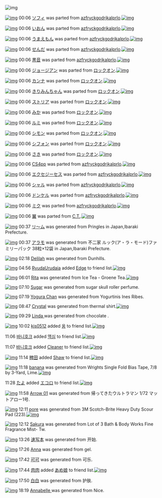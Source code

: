 ![img](http://gdrive-cdn.herokuapp.com/537b65a5bc09f0000721dda7/512px-barcode.png)

[![img](http://www.deviantsart.com/32inraa.png)](http://www.barcodekanojo.com/kanojo/300100/%E3%82%BD%E3%83%95%E3%82%A3) 00:06 [ソフィ](http://www.barcodekanojo.com/kanojo/300100/%E3%82%BD%E3%83%95%E3%82%A3) was parted from [azfryckgodrjkalprlo](http://www.barcodekanojo.com/kanojo/300100/%E3%82%BD%E3%83%95%E3%82%A3).[![img](http://www.deviantsart.com/23q3t7f.png)](http://www.barcodekanojo.com/user/252793/azfryckgodrjkalprlo) 

[![img](http://www.deviantsart.com/o6trqf.png)](http://www.barcodekanojo.com/kanojo/45237/%E3%81%84%E3%81%8A%E3%82%93) 00:06 [いおん](http://www.barcodekanojo.com/kanojo/45237/%E3%81%84%E3%81%8A%E3%82%93) was parted from [azfryckgodrjkalprlo](http://www.barcodekanojo.com/kanojo/45237/%E3%81%84%E3%81%8A%E3%82%93).[![img](http://www.deviantsart.com/23q3t7f.png)](http://www.barcodekanojo.com/user/252793/azfryckgodrjkalprlo) 

[![img](http://www.deviantsart.com/230l6n6.png)](http://www.barcodekanojo.com/kanojo/828473/%E3%81%86%E3%81%BE%E3%81%88%E3%82%82%E3%82%93) 00:06 [うまえもん](http://www.barcodekanojo.com/kanojo/828473/%E3%81%86%E3%81%BE%E3%81%88%E3%82%82%E3%82%93) was parted from [azfryckgodrjkalprlo](http://www.barcodekanojo.com/kanojo/828473/%E3%81%86%E3%81%BE%E3%81%88%E3%82%82%E3%82%93).[![img](http://www.deviantsart.com/23q3t7f.png)](http://www.barcodekanojo.com/user/252793/azfryckgodrjkalprlo) 

[![img](http://www.deviantsart.com/1hfc6a8.png)](http://www.barcodekanojo.com/kanojo/930919/%E3%81%9B%E3%82%93%E3%81%A0) 00:06 [せんだ](http://www.barcodekanojo.com/kanojo/930919/%E3%81%9B%E3%82%93%E3%81%A0) was parted from [azfryckgodrjkalprlo](http://www.barcodekanojo.com/kanojo/930919/%E3%81%9B%E3%82%93%E3%81%A0).[![img](http://www.deviantsart.com/23q3t7f.png)](http://www.barcodekanojo.com/user/252793/azfryckgodrjkalprlo) 

[![img](http://www.deviantsart.com/fv5f1h.png)](http://www.barcodekanojo.com/kanojo/1757409/%E9%BB%92%E9%9F%B3) 00:06 [黒音](http://www.barcodekanojo.com/kanojo/1757409/%E9%BB%92%E9%9F%B3) was parted from [azfryckgodrjkalprlo](http://www.barcodekanojo.com/kanojo/1757409/%E9%BB%92%E9%9F%B3).[![img](http://www.deviantsart.com/23q3t7f.png)](http://www.barcodekanojo.com/user/252793/azfryckgodrjkalprlo) 

[![img](http://www.deviantsart.com/34cvppe.png)](http://www.barcodekanojo.com/kanojo/2327329/%E3%82%B8%E3%83%A7%E3%83%BC%E3%82%B8%E3%82%A2%E3%83%B3) 00:06 [ジョージアン](http://www.barcodekanojo.com/kanojo/2327329/%E3%82%B8%E3%83%A7%E3%83%BC%E3%82%B8%E3%82%A2%E3%83%B3) was parted from [ロックオン](http://www.barcodekanojo.com/kanojo/2327329/%E3%82%B8%E3%83%A7%E3%83%BC%E3%82%B8%E3%82%A2%E3%83%B3).[![img](http://www.deviantsart.com/2musf1g.jpeg)](http://www.barcodekanojo.com/user/241643/%E3%83%AD%E3%83%83%E3%82%AF%E3%82%AA%E3%83%B3) 

[![img](http://www.deviantsart.com/265kkvi.png)](http://www.barcodekanojo.com/kanojo/2378922/%E3%82%AB%E3%83%B3%E3%83%8A) 00:06 [カンナ](http://www.barcodekanojo.com/kanojo/2378922/%E3%82%AB%E3%83%B3%E3%83%8A) was parted from [ロックオン](http://www.barcodekanojo.com/kanojo/2378922/%E3%82%AB%E3%83%B3%E3%83%8A).[![img](http://www.deviantsart.com/2musf1g.jpeg)](http://www.barcodekanojo.com/user/241643/%E3%83%AD%E3%83%83%E3%82%AF%E3%82%AA%E3%83%B3) 

[![img](http://www.deviantsart.com/s1etkt.png)](http://www.barcodekanojo.com/kanojo/81665/%E3%81%8D%E3%82%8A%E3%81%BF%E3%82%93%E3%81%A1%E3%82%83%E3%82%93) 00:06 [きりみんちゃん](http://www.barcodekanojo.com/kanojo/81665/%E3%81%8D%E3%82%8A%E3%81%BF%E3%82%93%E3%81%A1%E3%82%83%E3%82%93) was parted from [ロックオン](http://www.barcodekanojo.com/kanojo/81665/%E3%81%8D%E3%82%8A%E3%81%BF%E3%82%93%E3%81%A1%E3%82%83%E3%82%93).[![img](http://www.deviantsart.com/2musf1g.jpeg)](http://www.barcodekanojo.com/user/241643/%E3%83%AD%E3%83%83%E3%82%AF%E3%82%AA%E3%83%B3) 

[![img](http://www.deviantsart.com/bp476h.png)](http://www.barcodekanojo.com/kanojo/2350420/%E3%82%B9%E3%83%88%E3%83%AA%E3%82%A2) 00:06 [ストリア](http://www.barcodekanojo.com/kanojo/2350420/%E3%82%B9%E3%83%88%E3%83%AA%E3%82%A2) was parted from [ロックオン](http://www.barcodekanojo.com/kanojo/2350420/%E3%82%B9%E3%83%88%E3%83%AA%E3%82%A2).[![img](http://www.deviantsart.com/2musf1g.jpeg)](http://www.barcodekanojo.com/user/241643/%E3%83%AD%E3%83%83%E3%82%AF%E3%82%AA%E3%83%B3) 

[![img](http://www.deviantsart.com/36d45f5.png)](http://www.barcodekanojo.com/kanojo/2844179/%E3%81%BF%E3%81%8B) 00:06 [みか](http://www.barcodekanojo.com/kanojo/2844179/%E3%81%BF%E3%81%8B) was parted from [ロックオン](http://www.barcodekanojo.com/kanojo/2844179/%E3%81%BF%E3%81%8B).[![img](http://www.deviantsart.com/2musf1g.jpeg)](http://www.barcodekanojo.com/user/241643/%E3%83%AD%E3%83%83%E3%82%AF%E3%82%AA%E3%83%B3) 

[![img](http://www.deviantsart.com/143bclm.png)](http://www.barcodekanojo.com/kanojo/2862950/%E3%83%AB%E3%83%9F) 00:06 [ルミ](http://www.barcodekanojo.com/kanojo/2862950/%E3%83%AB%E3%83%9F) was parted from [ロックオン](http://www.barcodekanojo.com/kanojo/2862950/%E3%83%AB%E3%83%9F).[![img](http://www.deviantsart.com/2musf1g.jpeg)](http://www.barcodekanojo.com/user/241643/%E3%83%AD%E3%83%83%E3%82%AF%E3%82%AA%E3%83%B3) 

[![img](http://www.deviantsart.com/qem40j.png)](http://www.barcodekanojo.com/kanojo/2378747/%E3%82%B7%E3%83%A2%E3%83%B3) 00:06 [シモン](http://www.barcodekanojo.com/kanojo/2378747/%E3%82%B7%E3%83%A2%E3%83%B3) was parted from [ロックオン](http://www.barcodekanojo.com/kanojo/2378747/%E3%82%B7%E3%83%A2%E3%83%B3).[![img](http://www.deviantsart.com/2musf1g.jpeg)](http://www.barcodekanojo.com/user/241643/%E3%83%AD%E3%83%83%E3%82%AF%E3%82%AA%E3%83%B3) 

[![img](http://www.deviantsart.com/23igmvl.png)](http://www.barcodekanojo.com/kanojo/2334694/%E3%82%B7%E3%83%95%E3%82%A9%E3%83%B3) 00:06 [シフォン](http://www.barcodekanojo.com/kanojo/2334694/%E3%82%B7%E3%83%95%E3%82%A9%E3%83%B3) was parted from [ロックオン](http://www.barcodekanojo.com/kanojo/2334694/%E3%82%B7%E3%83%95%E3%82%A9%E3%83%B3).[![img](http://www.deviantsart.com/2musf1g.jpeg)](http://www.barcodekanojo.com/user/241643/%E3%83%AD%E3%83%83%E3%82%AF%E3%82%AA%E3%83%B3) 

[![img](http://www.deviantsart.com/1v8k5kd.png)](http://www.barcodekanojo.com/kanojo/595536/%E3%81%95%E3%81%8D) 00:06 [さき](http://www.barcodekanojo.com/kanojo/595536/%E3%81%95%E3%81%8D) was parted from [ロックオン](http://www.barcodekanojo.com/kanojo/595536/%E3%81%95%E3%81%8D).[![img](http://www.deviantsart.com/2musf1g.jpeg)](http://www.barcodekanojo.com/user/241643/%E3%83%AD%E3%83%83%E3%82%AF%E3%82%AA%E3%83%B3) 

[![img](http://www.deviantsart.com/3hqis4v.png)](http://www.barcodekanojo.com/kanojo/977225/CS4pp) 00:06 [CS4pp](http://www.barcodekanojo.com/kanojo/977225/CS4pp) was parted from [azfryckgodrjkalprlo](http://www.barcodekanojo.com/kanojo/977225/CS4pp).[![img](http://www.deviantsart.com/23q3t7f.png)](http://www.barcodekanojo.com/user/252793/azfryckgodrjkalprlo) 

[![img](http://www.deviantsart.com/27irvqo.png)](http://www.barcodekanojo.com/kanojo/828532/%E3%82%A8%E3%82%AF%E3%82%BB%E3%82%B8%E3%83%BC%E3%82%BB%E3%82%B9) 00:06 [エクセジーセス](http://www.barcodekanojo.com/kanojo/828532/%E3%82%A8%E3%82%AF%E3%82%BB%E3%82%B8%E3%83%BC%E3%82%BB%E3%82%B9) was parted from [azfryckgodrjkalprlo](http://www.barcodekanojo.com/kanojo/828532/%E3%82%A8%E3%82%AF%E3%82%BB%E3%82%B8%E3%83%BC%E3%82%BB%E3%82%B9).[![img](http://www.deviantsart.com/23q3t7f.png)](http://www.barcodekanojo.com/user/252793/azfryckgodrjkalprlo) 

[![img](http://www.deviantsart.com/1mkclgq.png)](http://www.barcodekanojo.com/kanojo/708435/%E3%82%B7%E3%83%A3%E3%83%AB) 00:06 [シャル](http://www.barcodekanojo.com/kanojo/708435/%E3%82%B7%E3%83%A3%E3%83%AB) was parted from [azfryckgodrjkalprlo](http://www.barcodekanojo.com/kanojo/708435/%E3%82%B7%E3%83%A3%E3%83%AB).[![img](http://www.deviantsart.com/23q3t7f.png)](http://www.barcodekanojo.com/user/252793/azfryckgodrjkalprlo) 

[![img](http://www.deviantsart.com/3t9aaud.png)](http://www.barcodekanojo.com/kanojo/1041785/%E3%83%89%E3%83%B3%E3%82%B1%E3%83%AB) 00:06 [ドンケル](http://www.barcodekanojo.com/kanojo/1041785/%E3%83%89%E3%83%B3%E3%82%B1%E3%83%AB) was parted from [azfryckgodrjkalprlo](http://www.barcodekanojo.com/kanojo/1041785/%E3%83%89%E3%83%B3%E3%82%B1%E3%83%AB).[![img](http://www.deviantsart.com/23q3t7f.png)](http://www.barcodekanojo.com/user/252793/azfryckgodrjkalprlo) 

[![img](http://www.deviantsart.com/2778vfr.png)](http://www.barcodekanojo.com/kanojo/530001/%E3%83%9F%E3%82%AF) 00:06 [ミク](http://www.barcodekanojo.com/kanojo/530001/%E3%83%9F%E3%82%AF) was parted from [azfryckgodrjkalprlo](http://www.barcodekanojo.com/kanojo/530001/%E3%83%9F%E3%82%AF).[![img](http://www.deviantsart.com/23q3t7f.png)](http://www.barcodekanojo.com/user/252793/azfryckgodrjkalprlo) 

[![img](http://www.deviantsart.com/3t0hs6b.png)](http://www.barcodekanojo.com/kanojo/3190321/%E7%BF%BC) 00:06 [翼](http://www.barcodekanojo.com/kanojo/3190321/%E7%BF%BC) was parted from [C.T.](http://www.barcodekanojo.com/kanojo/3190321/%E7%BF%BC).[![img](http://www.deviantsart.com/fhrc6a.jpeg)](http://www.barcodekanojo.com/user/272165/C.T.) 

[![img](http://www.deviantsart.com/3o11eu3.png)](http://www.barcodekanojo.com/kanojo/3191908/%E3%83%AA%E3%80%9C%E3%83%A0) 00:37 [リ〜ム](http://www.barcodekanojo.com/kanojo/3191908/%E3%83%AA%E3%80%9C%E3%83%A0) was generated from Pringles in Japan,Ibaraki Prefecture.

[![img](http://www.deviantsart.com/2sl8lbn.png)](http://www.barcodekanojo.com/kanojo/3191909/%E3%82%A2%E3%83%A9%E3%83%A2) 00:37 [アラモ](http://www.barcodekanojo.com/kanojo/3191909/%E3%82%A2%E3%83%A9%E3%83%A2) was generated from 不二家 ルック(ア・ラ・モード)ファミリーパック 38粒×12袋 in Japan,Ibaraki Prefecture.

[![img](http://www.deviantsart.com/2mbhfq5.png)](http://www.barcodekanojo.com/kanojo/3191910/Delilah) 02:18 [Delilah](http://www.barcodekanojo.com/kanojo/3191910/Delilah) was generated from Dunhills.

[![img](http://www.deviantsart.com/3dfi2ha.jpeg)](http://www.barcodekanojo.com/user/499798/RyudaUrudaia) 04:56 [RyudaUrudaia](http://www.barcodekanojo.com/user/499798/RyudaUrudaia) added [Edge](http://www.barcodekanojo.com/kanojo/3083409/Edge) to friend list.[![img](http://www.deviantsart.com/1vungec.png)](http://www.barcodekanojo.com/kanojo/3083409/Edge) 

[![img](http://www.deviantsart.com/3qou33b.png)](http://www.barcodekanojo.com/kanojo/3191911/Rita) 06:01 [Rita](http://www.barcodekanojo.com/kanojo/3191911/Rita) was generated from Ice Tea - Groene Tea.[![img](http://www.deviantsart.com/338mbk8.jpeg)](http://www.barcodekanojo.com/product_images/barcode/6016560/1421787656/50x50xIce,P20Tea,P20-,P20Groene,P20Tea.jpg,qw=88,ah=88.pagespeed.ic.WhkcXmqqPm.jpg) 

[![img](http://www.deviantsart.com/2ln1uqv.png)](http://www.barcodekanojo.com/kanojo/3191912/Sugar) 07:10 [Sugar](http://www.barcodekanojo.com/kanojo/3191912/Sugar) was generated from sugar skull roller perfume.

[![img](http://www.deviantsart.com/1jjafpa.png)](http://www.barcodekanojo.com/kanojo/3191913/Yogura%20Chan) 07:19 [Yogura Chan](http://www.barcodekanojo.com/kanojo/3191913/Yogura%20Chan) was generated from Yogurtinis Ines Ribes.

[![img](http://www.deviantsart.com/1o61u7f.png)](http://www.barcodekanojo.com/kanojo/3191914/Crystal) 08:47 [Crystal](http://www.barcodekanojo.com/kanojo/3191914/Crystal) was generated from thermal shirt.[![img](http://www.deviantsart.com/3enu1h1.jpeg)](http://www.barcodekanojo.com/product_images/barcode/6016563/1421797568/thermal%20shirt.jpg) 

[![img](http://www.deviantsart.com/3fbms0r.png)](http://www.barcodekanojo.com/kanojo/3191915/Linda%20) 09:29 [Linda ](http://www.barcodekanojo.com/kanojo/3191915/Linda%20) was generated from chocolate .

[![img](http://www.deviantsart.com/1dhf9e4.jpeg)](http://www.barcodekanojo.com/user/362604/kjs0512) 10:02 [kjs0512](http://www.barcodekanojo.com/user/362604/kjs0512) added [옹](http://www.barcodekanojo.com/kanojo/2967017/%EC%98%B9) to friend list.[![img](http://www.deviantsart.com/ek6htg.png)](http://www.barcodekanojo.com/kanojo/2967017/%EC%98%B9) 

11:06 [바니호크](http://www.barcodekanojo.com/user/499803/%EB%B0%94%EB%8B%88%ED%98%B8%ED%81%AC) added [맥심](http://www.barcodekanojo.com/kanojo/2970001/%EB%A7%A5%EC%8B%AC) to friend list.[![img](http://www.deviantsart.com/1k0nv72.png)](http://www.barcodekanojo.com/kanojo/2970001/%EB%A7%A5%EC%8B%AC) 

11:07 [바니호크](http://www.barcodekanojo.com/user/499803/%EB%B0%94%EB%8B%88%ED%98%B8%ED%81%AC) added [Cleaner](http://www.barcodekanojo.com/kanojo/1441/Cleaner) to friend list.[![img](http://www.deviantsart.com/71msv5.png)](http://www.barcodekanojo.com/kanojo/1441/Cleaner) 

[![img](http://www.deviantsart.com/1672l37.jpeg)](http://www.barcodekanojo.com/user/348584/%E7%A8%97%E7%94%B0) 11:14 [稗田](http://www.barcodekanojo.com/user/348584/%E7%A8%97%E7%94%B0) added [Shaw](http://www.barcodekanojo.com/kanojo/2783060/Shaw) to friend list.[![img](http://www.deviantsart.com/3h2utq5.png)](http://www.barcodekanojo.com/kanojo/2783060/Shaw) 

[![img](http://www.deviantsart.com/3vg6gcu.png)](http://www.barcodekanojo.com/kanojo/3191916/banana) 11:18 [banana](http://www.barcodekanojo.com/kanojo/3191916/banana) was generated from Wrights Single Fold Bias Tape, 7/8 by 3-Yard, Lime.[![img](http://www.deviantsart.com/1pq0p45.jpeg)](http://www.barcodekanojo.com/product_images/barcode/6016569/1421806634/Wrights%20Single%20Fold%20Bias%20Tape%2C%207%2F8%20by%203-Yard%2C%20Lime.jpg) 

11:28 [たよ](http://www.barcodekanojo.com/user/499363/%E3%81%9F%E3%82%88) added [エコロ](http://www.barcodekanojo.com/kanojo/2154227/%E3%82%A8%E3%82%B3%E3%83%AD) to friend list.[![img](http://www.deviantsart.com/lfe6i4.png)](http://www.barcodekanojo.com/kanojo/2154227/%E3%82%A8%E3%82%B3%E3%83%AD) 

[![img](http://www.deviantsart.com/183t5rv.png)](http://www.barcodekanojo.com/kanojo/3191917/Arrow%2001) 11:58 [Arrow 01](http://www.barcodekanojo.com/kanojo/3191917/Arrow%2001) was generated from 帰ってきたウルトラマン 1/72 マットアロー1号.

[![img](http://www.deviantsart.com/67k3i9.png)](http://www.barcodekanojo.com/kanojo/3191918/pore) 12:11 [pore](http://www.barcodekanojo.com/kanojo/3191918/pore) was generated from 3M Scotch-Brite Heavy Duty Scour Pad (223).[![img](http://www.deviantsart.com/2j4jmrq.jpeg)](http://www.barcodekanojo.com/product_images/barcode/2318575/1303759756/Scotch-Brite%20Scour%20Pads.jpg) 

[![img](http://www.deviantsart.com/ve8rkk.png)](http://www.barcodekanojo.com/kanojo/3191919/Sakura) 12:12 [Sakura](http://www.barcodekanojo.com/kanojo/3191919/Sakura) was generated from Lot of 3 Bath &amp; Body Works Fine Fragrance Mist- Tw.

[![img](http://www.deviantsart.com/32mpvon.png)](http://www.barcodekanojo.com/kanojo/3191920/%E9%80%9F%E5%86%99%E6%9C%AC) 13:26 [速写本](http://www.barcodekanojo.com/kanojo/3191920/%E9%80%9F%E5%86%99%E6%9C%AC) was generated from 开始.

[![img](http://www.deviantsart.com/38u4mvp.png)](http://www.barcodekanojo.com/kanojo/3191921/Anna) 17:26 [Anna](http://www.barcodekanojo.com/kanojo/3191921/Anna) was generated from gel.

[![img](http://www.deviantsart.com/1la9bip.png)](http://www.barcodekanojo.com/kanojo/3191922/%E5%8F%AF%E5%8F%AF) 17:42 [可可](http://www.barcodekanojo.com/kanojo/3191922/%E5%8F%AF%E5%8F%AF) was generated from 可乐.

[![img](http://www.deviantsart.com/387vni6.jpeg)](http://www.barcodekanojo.com/user/499806/%E8%82%89%E8%82%89) 17:44 [肉肉](http://www.barcodekanojo.com/user/499806/%E8%82%89%E8%82%89) added [あめ娘](http://www.barcodekanojo.com/kanojo/992588/%E3%81%82%E3%82%81%E5%A8%98) to friend list.[![img](http://www.deviantsart.com/16ul1j0.png)](http://www.barcodekanojo.com/kanojo/992588/%E3%81%82%E3%82%81%E5%A8%98) 

[![img](http://www.deviantsart.com/3bpo8jr.png)](http://www.barcodekanojo.com/kanojo/3191923/%E7%99%BD%E7%99%BD) 17:50 [白白](http://www.barcodekanojo.com/kanojo/3191923/%E7%99%BD%E7%99%BD) was generated from 护肤.

[![img](http://www.deviantsart.com/jrvbs8.png)](http://www.barcodekanojo.com/kanojo/3191924/Annabelle%20) 18:19 [Annabelle ](http://www.barcodekanojo.com/kanojo/3191924/Annabelle%20) was generated from Nice.

